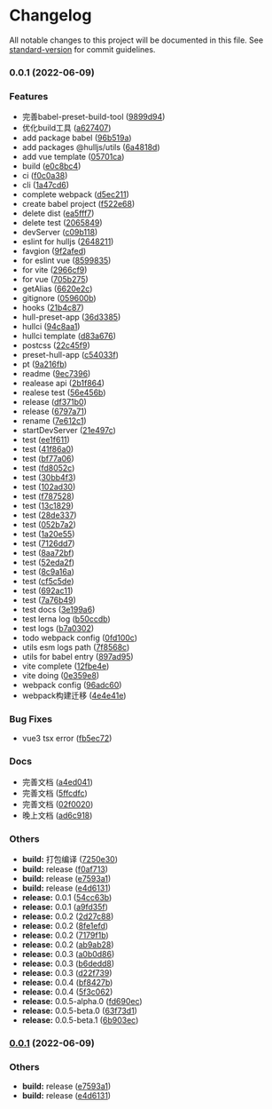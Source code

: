 # Changelog

All notable changes to this project will be documented in this file. See [standard-version](https://github.com/conventional-changelog/standard-version) for commit guidelines.

### 0.0.1 (2022-06-09)


### Features

* 完善babel-preset-build-tool ([9899d94](https://github.com/luoguoxiong/hulljs/commit/9899d94b663fdd03022997d9baeda31c40880a9c))
* 优化build工具 ([a627407](https://github.com/luoguoxiong/hulljs/commit/a627407fcaea1153ff421c41ead174539be99b9b))
* add package babel ([96b519a](https://github.com/luoguoxiong/hulljs/commit/96b519a2c402da5e4bbe13352f084e65550c4bbc))
* add packages @hulljs/utils ([6a4818d](https://github.com/luoguoxiong/hulljs/commit/6a4818dfd32770136734027c866787552e496ced))
* add vue template ([05701ca](https://github.com/luoguoxiong/hulljs/commit/05701cabdc6b9dc370a00be8158a7fa993ee63b3))
* build ([e0c8bc4](https://github.com/luoguoxiong/hulljs/commit/e0c8bc40d475ca5173fe3e86a016b89d0c59b628))
* ci ([f0c0a38](https://github.com/luoguoxiong/hulljs/commit/f0c0a383aea043c64dc0f4cb23fbd722073ab7b2))
* cli ([1a47cd6](https://github.com/luoguoxiong/hulljs/commit/1a47cd6e44439cb94d1080cc3e0ee6556271383c))
* complete webpack ([d5ec211](https://github.com/luoguoxiong/hulljs/commit/d5ec211cf9f1e040376686af15ddb96c2df63091))
* create babel project ([f522e68](https://github.com/luoguoxiong/hulljs/commit/f522e68d9efecce1374b66b5487ab58035c037fb))
* delete dist ([ea5fff7](https://github.com/luoguoxiong/hulljs/commit/ea5fff7348d1bdc2725013d7bae1bfeb49ac541e))
* delete test ([2065849](https://github.com/luoguoxiong/hulljs/commit/206584947e7d7ff8d52937ef664edb41881f8258))
* devServer ([c09b118](https://github.com/luoguoxiong/hulljs/commit/c09b118bad0e275c8506debc79b0eb184e6a0de7))
* eslint for hulljs ([2648211](https://github.com/luoguoxiong/hulljs/commit/2648211c914dca03f1ceb07891b63423f2de9f37))
* favgion ([9f2afed](https://github.com/luoguoxiong/hulljs/commit/9f2afed4b470de62561f0ff1bf770c1d16683f12))
* for eslint vue ([8599835](https://github.com/luoguoxiong/hulljs/commit/85998357521ae4ed2542e02c907ddb9d19db4f74))
* for vite ([2966cf9](https://github.com/luoguoxiong/hulljs/commit/2966cf90503ae8aeab9227b89c8ea3ae905d2882))
* for vue ([705b275](https://github.com/luoguoxiong/hulljs/commit/705b2758cc3ce1ca2344ccca658a47f2a8fd7c78))
* getAlias ([6620e2c](https://github.com/luoguoxiong/hulljs/commit/6620e2cda2c0a167aeeef4b9be2f1c001ec0f17e))
* gitignore ([059600b](https://github.com/luoguoxiong/hulljs/commit/059600b532fcf59c9144681dbe2dd64213d4ac44))
* hooks ([21b4c87](https://github.com/luoguoxiong/hulljs/commit/21b4c8753f2f9d0236fd1b8f5ee72f7bef901526))
* hull-preset-app ([36d3385](https://github.com/luoguoxiong/hulljs/commit/36d3385fee4a9257e75d62debd8724d2de0f6ca9))
* hullci ([94c8aa1](https://github.com/luoguoxiong/hulljs/commit/94c8aa17cc0cf1d53027c87e9f9dca80bb7a5b3b))
* hullci template ([d83a676](https://github.com/luoguoxiong/hulljs/commit/d83a67617d322a09d0d48d1c871bb6422f26077c))
* postcss ([22c45f9](https://github.com/luoguoxiong/hulljs/commit/22c45f940e35e9ee9faf5e43062210c96a8b1ef7))
* preset-hull-app ([c54033f](https://github.com/luoguoxiong/hulljs/commit/c54033f34bad2175a470e9c0659d76b61ffd54a0))
* pt ([9a216fb](https://github.com/luoguoxiong/hulljs/commit/9a216fba7ee88b43096a99c96f8a570148a60033))
* readme ([9ec7396](https://github.com/luoguoxiong/hulljs/commit/9ec739653c9aa90236f8cf471eb9eaf19e441281))
* realease api ([2b1f864](https://github.com/luoguoxiong/hulljs/commit/2b1f864ff9460e2c91cd2cc7c0240b7a47378a48))
* realese test ([56e456b](https://github.com/luoguoxiong/hulljs/commit/56e456bef29213dcc3762c923134df4e53215d16))
* release ([df371b0](https://github.com/luoguoxiong/hulljs/commit/df371b0e1bb270fdd5842ee477b557dfa1197caf))
* release ([6797a71](https://github.com/luoguoxiong/hulljs/commit/6797a71e58f28dbbde97fd7114ede1dad3e38dc3))
* rename ([7e612c1](https://github.com/luoguoxiong/hulljs/commit/7e612c12902d6da2337077ca8b437353abc0ef00))
* startDevServer ([21e497c](https://github.com/luoguoxiong/hulljs/commit/21e497c630c2c5b49aba00abb3f77b2e6364e988))
* test ([ee1f611](https://github.com/luoguoxiong/hulljs/commit/ee1f611f13b6853167eebc8c6c28b349233277e8))
* test ([41f86a0](https://github.com/luoguoxiong/hulljs/commit/41f86a042bf4578eca2057b375aaf1194063a325))
* test ([bf77a06](https://github.com/luoguoxiong/hulljs/commit/bf77a06388d8a4f9a3da8e895210de43a0ebdc21))
* test ([fd8052c](https://github.com/luoguoxiong/hulljs/commit/fd8052cfa5a225c4217a208990f2f93a1bbe7672))
* test ([30bb4f3](https://github.com/luoguoxiong/hulljs/commit/30bb4f36899cef95a7b84ce3bbec7f3c0d032972))
* test ([102ad30](https://github.com/luoguoxiong/hulljs/commit/102ad305bbf26b65a4b6929c8187a7be2a3b8207))
* test ([f787528](https://github.com/luoguoxiong/hulljs/commit/f787528136aba533ad383316c5811633f96337e5))
* test ([13c1829](https://github.com/luoguoxiong/hulljs/commit/13c1829391c22c7c9fb2b7b6c3b5d95fb93b4311))
* test ([28de337](https://github.com/luoguoxiong/hulljs/commit/28de337fc765ca9f2149683a21b09e087d7a790a))
* test ([052b7a2](https://github.com/luoguoxiong/hulljs/commit/052b7a26b3e035d36694645601d6161ba6e1877b))
* test ([1a20e55](https://github.com/luoguoxiong/hulljs/commit/1a20e554420cde934b09155ed429e5457938c569))
* test ([7126dd7](https://github.com/luoguoxiong/hulljs/commit/7126dd70765e17e4d0c3d16ac78dc82dd7a08c0e))
* test ([8aa72bf](https://github.com/luoguoxiong/hulljs/commit/8aa72bf6b92cf5f82f31d2317537a16d97fcb739))
* test ([52eda2f](https://github.com/luoguoxiong/hulljs/commit/52eda2f5efc0f5bae82915e17bc77337395dac01))
* test ([8c9a16a](https://github.com/luoguoxiong/hulljs/commit/8c9a16a1ee0e3f9fa46899353833263c8e6837c5))
* test ([cf5c5de](https://github.com/luoguoxiong/hulljs/commit/cf5c5ded00218cbac731a9784d4835ede5024dd3))
* test ([692ac11](https://github.com/luoguoxiong/hulljs/commit/692ac11d93107e894184e05dd1941eabe7867b78))
* test ([7a76b49](https://github.com/luoguoxiong/hulljs/commit/7a76b491c24efb30a7ce10c73a5e95b5b737cfc5))
* test docs ([3e199a6](https://github.com/luoguoxiong/hulljs/commit/3e199a6446f7fbb3abb363e2d1422083e4888f99))
* test lerna log ([b50ccdb](https://github.com/luoguoxiong/hulljs/commit/b50ccdba36f11cba804f9b65c84ce45615580f42))
* test logs ([b7a0302](https://github.com/luoguoxiong/hulljs/commit/b7a03025e0b185061828601587e74281b94e3936))
* todo webpack config ([0fd100c](https://github.com/luoguoxiong/hulljs/commit/0fd100c182f99c0bb8714661edd91265643905f9))
* utils esm logs path ([7f8568c](https://github.com/luoguoxiong/hulljs/commit/7f8568ca536879a52f8c28267c5a74cf53213d26))
* utils for babel entry ([897ad95](https://github.com/luoguoxiong/hulljs/commit/897ad9505822531c590a3c47926409da4920ec2b))
* vite complete ([12fbe4e](https://github.com/luoguoxiong/hulljs/commit/12fbe4e43d2eca8c136baeeee66b1d90a0d0604c))
* vite doing ([0e359e8](https://github.com/luoguoxiong/hulljs/commit/0e359e830031dcd14792a7ef4e3a85768b1ce11d))
* webpack config ([96adc60](https://github.com/luoguoxiong/hulljs/commit/96adc60f8a02c5a0c092da1161c8780e26b31e8f))
* webpack构建迁移 ([4e4e41e](https://github.com/luoguoxiong/hulljs/commit/4e4e41ebb51818886b579b1e45d14f26309333ca))


### Bug Fixes

* vue3 tsx error ([fb5ec72](https://github.com/luoguoxiong/hulljs/commit/fb5ec7273b817f76ad359cfb8e9dabbb0eed7f04))


### Docs

* 完善文档 ([a4ed041](https://github.com/luoguoxiong/hulljs/commit/a4ed041ea0aac4fb119559ca5c898c4e5cfba2f3))
* 完善文档 ([5ffcdfc](https://github.com/luoguoxiong/hulljs/commit/5ffcdfcf0c94885c0ea05481102acc8ea765a08a))
* 完善文档 ([02f0020](https://github.com/luoguoxiong/hulljs/commit/02f0020582221f1e6443d5f079a717c7a7c6c63f))
* 晚上文档 ([ad6c918](https://github.com/luoguoxiong/hulljs/commit/ad6c918b6899d1391b57b4fd295949fb6bc15bbe))


### Others

* **build:** 打包编译 ([7250e30](https://github.com/luoguoxiong/hulljs/commit/7250e30aa070a73deb82b3847ab6e4852d20628b))
* **build:** release ([f0af713](https://github.com/luoguoxiong/hulljs/commit/f0af713a5cbba4d054f184975319a8611447eaae))
* **build:** release ([e7593a1](https://github.com/luoguoxiong/hulljs/commit/e7593a1a0bd628d03b68498da91128825663cd9c))
* **build:** release ([e4d6131](https://github.com/luoguoxiong/hulljs/commit/e4d613165ef7e6a925c6f21e460421302ff7ef67))
* **release:** 0.0.1 ([54cc63b](https://github.com/luoguoxiong/hulljs/commit/54cc63be37191b5eba6aa3518097ff8ed258bd0c))
* **release:** 0.0.1 ([a9fd35f](https://github.com/luoguoxiong/hulljs/commit/a9fd35f75d177b9dbaadf29f82ad7ed81eada9bc))
* **release:** 0.0.2 ([2d27c88](https://github.com/luoguoxiong/hulljs/commit/2d27c887972a39c53176a20d314ff4797582a958))
* **release:** 0.0.2 ([8fe1efd](https://github.com/luoguoxiong/hulljs/commit/8fe1efd73dccd9259bf7b660fca56ece738ed4cb))
* **release:** 0.0.2 ([7179f1b](https://github.com/luoguoxiong/hulljs/commit/7179f1b0966dcedc9f419f9bdb42ef509cb85dde))
* **release:** 0.0.2 ([ab9ab28](https://github.com/luoguoxiong/hulljs/commit/ab9ab2821b3a2a15bb3d4a466d6f9cad98e7bd08))
* **release:** 0.0.3 ([a0b0d86](https://github.com/luoguoxiong/hulljs/commit/a0b0d86ae29733d8401a5e7e21a9d316a6c8a76c))
* **release:** 0.0.3 ([b6dedd8](https://github.com/luoguoxiong/hulljs/commit/b6dedd897510e7ebcccdf0da98dac35386a62a79))
* **release:** 0.0.3 ([d22f739](https://github.com/luoguoxiong/hulljs/commit/d22f739e66f97cb03913d0da22de93de0f8a0c03))
* **release:** 0.0.4 ([bf8427b](https://github.com/luoguoxiong/hulljs/commit/bf8427b01c2b91908c9004d877950b2a8a37c526))
* **release:** 0.0.4 ([5f3c062](https://github.com/luoguoxiong/hulljs/commit/5f3c06210c2be17eed5fc200c0a2f9b0d6b14e99))
* **release:** 0.0.5-alpha.0 ([fd690ec](https://github.com/luoguoxiong/hulljs/commit/fd690ec9464b150f4e91bb3e6f7d2b7c0e6c4c34))
* **release:** 0.0.5-beta.0 ([63f73d1](https://github.com/luoguoxiong/hulljs/commit/63f73d182f1264a1ff9630775aef803a1771f432))
* **release:** 0.0.5-beta.1 ([6b903ec](https://github.com/luoguoxiong/hulljs/commit/6b903ecd86c3a3723fa166bde59d20f2f4f5525c))

### [0.0.1](https://github.com/luoguoxiong/hulljs/compare/v0.0.1-alpha.0...v0.0.1) (2022-06-09)


### Others

* **build:** release ([e7593a1](https://github.com/luoguoxiong/hulljs/commit/e7593a1a0bd628d03b68498da91128825663cd9c))
* **build:** release ([e4d6131](https://github.com/luoguoxiong/hulljs/commit/e4d613165ef7e6a925c6f21e460421302ff7ef67))
